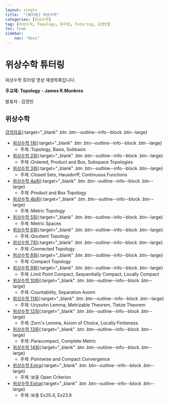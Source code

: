 ```yaml
---
layout: single
title:  "[튜터링] 위상수학"
categories: [위상수학]
tag: [위상수학, Topology, 튜터링, Tutoring, 김영빈]
toc: true
sidebar:
    nav: "docs"
---
```


# 위상수학 튜터링
위상수학 튜터링 영상 재생목록입니다.

**주교재: Topology - James R.Munkres**

발표자 : 김영빈

## 위상수학
[강의자료](https://github.com/URyn-K/LaTex/tree/main/Tutoring/Topology){:target="_blank" .btn .btn--outline--info--block .btn--large}

- [위상수학 1회](https://youtu.be/4wn4pg9rCck){:target="_blank" .btn .btn--outline--info--block .btn--large}
  - 주제 :Topology, Basis, Subbasis
- [위상수학 2회](https://youtu.be/1kbZSsYFzPQ){:target="_blank" .btn .btn--outline--info--block .btn--large}
  - 주제 :Ordered, Product and Box, Subspace Topologies
- [위상수학 3회](https://youtu.be/uM-T84pyAVo){:target="_blank" .btn .btn--outline--info--block .btn--large}
  - 주제 :Closed Sets, Hausdorff, Continuous Functions
- [위상수학 4a회](https://youtu.be/1kbZSsYFzPQ){:target="_blank" .btn .btn--outline--info--block .btn--large}
  - 주제 :Product and Box Topology
- [위상수학 4b회](https://youtu.be/FMFi8bEui6k){:target="_blank" .btn .btn--outline--info--block .btn--large}
  - 주제 :Metric Topology
- [위상수학 5회](https://youtu.be/SM0Izodz_qE){:target="_blank" .btn .btn--outline--info--block .btn--large}
  - 주제 :Metric Spaces
- [위상수학 6회](https://youtu.be/m3RFhi9rj3Y){:target="_blank" .btn .btn--outline--info--block .btn--large}
  - 주제 :Qoutient Topology
- [위상수학 7회](https://youtu.be/OlVjimaBMug){:target="_blank" .btn .btn--outline--info--block .btn--large}
  - 주제 :Connected Topology
- [위상수학 8회](https://youtu.be/LzX4I6m88z8){:target="_blank" .btn .btn--outline--info--block .btn--large}
  - 주제 :Compact Topology
- [위상수학 9회](https://youtu.be/FTao9Xlkni4){:target="_blank" .btn .btn--outline--info--block .btn--large}
  - 주제 :Limit Point Compact, Sequentially Compact, Locally Compact
- [위상수학 10회](https://youtu.be/udDCl4A2omc){:target="_blank" .btn .btn--outline--info--block .btn--large}
  - 주제 :Countability, Separation Axiom
- [위상수학 11회](https://youtu.be/iYNXdx8uQwU){:target="_blank" .btn .btn--outline--info--block .btn--large}
  - 주제 :Urysohn Lemma, Metrizable Theorem, Tietze Theorem
- [위상수학 12회](https://youtu.be/SGvSL4SulsI){:target="_blank" .btn .btn--outline--info--block .btn--large}
  - 주제 :Zorn's Lemma, Axiom of Choice, Locally Finiteness
- [위상수학 13회](https://youtu.be/nR4vIH0R7hI){:target="_blank" .btn .btn--outline--info--block .btn--large}
  - 주제 :Paracompact, Complete Metric
- [위상수학 14회](https://youtu.be/Ow1QpZbcrmw){:target="_blank" .btn .btn--outline--info--block .btn--large}
  - 주제 :Pointwise and Compact Convergence
- [위상수학 Extra](https://youtu.be/vT7Pe95Fxw4){:target="_blank" .btn .btn--outline--info--block .btn--large}
  - 주제 :보충 Open Criterion
- [위상수학 Extra](https://youtu.be/XKv9P7aG7ZA){:target="_blank" .btn .btn--outline--info--block .btn--large}
  - 주제 :보충 Ex20.4, Ex23.8